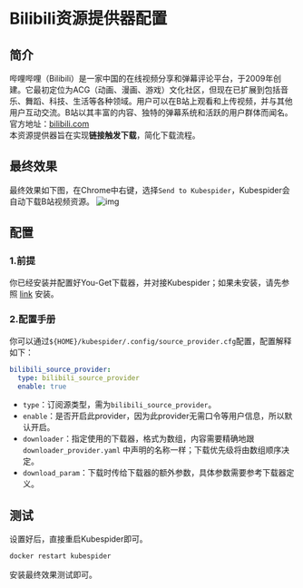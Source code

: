 # Bilibili资源提供器配置
## 简介
哔哩哔哩（Bilibili）是一家中国的在线视频分享和弹幕评论平台，于2009年创建。它最初定位为ACG（动画、漫画、游戏）文化社区，但现在已扩展到包括音乐、舞蹈、科技、生活等各种领域。用户可以在B站上观看和上传视频，并与其他用户互动交流。B站以其丰富的内容、独特的弹幕系统和活跃的用户群体而闻名。
官方地址：[bilibili.com](https://bilibili.com/)  
本资源提供器旨在实现**链接触发下载**，简化下载流程。

## 最终效果
最终效果如下图，在Chrome中右键，选择`Send to Kubespider`，Kubespider会自动下载B站视频资源。
![img](./images/bilibili_final_show.gif)

## 配置
### 1.前提
你已经安装并配置好You-Get下载器，并对接Kubespider；如果未安装，请先参照 [link](../youget_download_provider/README.md) 安装。

### 2.配置手册
你可以通过`${HOME}/kubespider/.config/source_provider.cfg`配置，配置解释如下：

```yaml
bilibili_source_provider:
  type: bilibili_source_provider
  enable: true
```

* `type`：订阅源类型，需为`bilibili_source_provider`。
* `enable`：是否开启此provider，因为此provider无需口令等用户信息，所以默认开启。
* `downloader`：指定使用的下载器，格式为数组，内容需要精确地跟 `downloader_provider.yaml` 中声明的名称一样；下载优先级将由数组顺序决定。
* `download_param`：下载时传给下载器的额外参数，具体参数需要参考下载器定义。

## 测试
设置好后，直接重启Kubespider即可。
```sh
docker restart kubespider
```

安装最终效果测试即可。